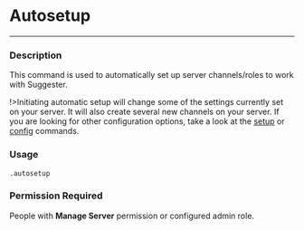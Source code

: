 # Autosetup
---
### Description
This command is used to automatically set up server channels/roles to work with Suggester.

!>Initiating automatic setup will change some of the settings currently set on your server. It will also create several new channels on your server. If you are looking for other configuration options, take a look at the [setup](https://suggester.js.org/#/admin/config) or [config](https://suggester.js.org/#/admin/config) commands.

### Usage
```
.autosetup
```
### Permission Required
People with **Manage Server** permission or configured admin role.